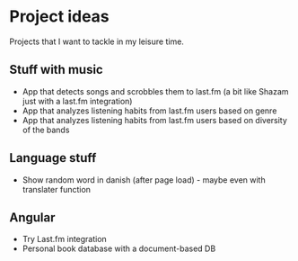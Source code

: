 # Project ideas

Projects that I want to tackle in my leisure time.

## Stuff with music

* App that detects songs and scrobbles them to last.fm (a bit like Shazam just with a last.fm integration)
* App that analyzes listening habits from last.fm users based on genre 
* App that analyzes listening habits from last.fm users based on diversity of the bands

## Language stuff

* Show random word in danish (after page load) - maybe even with translater function

## Angular

* Try Last.fm integration
* Personal book database with a document-based DB
